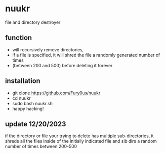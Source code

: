 # nuukr
file and directory destroyer
## function
- will recursively remove directories,
- if a file is specified, it will shred the
file a randomly generated number of times 
- (between 200 and 500) before deleting it forever
## installation
- git clone https://github.com/Fury0us/nuukr
- cd nuukr
- sudo bash nuukr.sh
- happy hacking!
## update 12/20/2023
if the directory or file your trying to delete has multiple sub-directories,
it shreds all the files inside of the initially indicated file and sib dirs a random
number of times between 200-500

